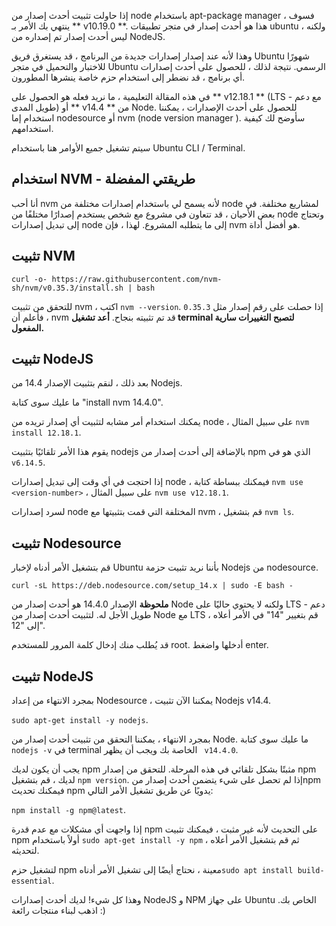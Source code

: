 إذا حاولت تثبيت أحدث إصدار من node باستخدام apt-package manager ، فسوف ينتهي بك الأمر بـ ** v10.19.0 **. هذا هو أحدث إصدار في متجر تطبيقات ubuntu ، ولكنه ليس أحدث إصدار تم إصداره من NodeJS.

وهذا لأنه عند إصدار إصدارات جديدة من البرنامج ، قد يستغرق فريق Ubuntu شهورًا للاختبار والتحميل في متجر Ubuntu الرسمي. نتيجة لذلك ، للحصول على أحدث إصدارات أي برنامج ، قد نضطر إلى استخدام حزم خاصة ينشرها المطورون.

في هذه المقالة التعليمية ، ما نريد فعله هو الحصول على ** v12.18.1 ** (LTS - مع دعم طويل المدى) أو ** v14.4 ** من Node. للحصول على أحدث الإصدارات ، يمكننا استخدام إما  nodesource  أو  nvm  (node version manager ). سأوضح لك كيفية استخدامهم.

سيتم تشغيل جميع الأوامر هنا باستخدام Ubuntu CLI / Terminal.

## استخدام NVM - طريقتي المفضلة
أنا أحب nvm لأنه يسمح لي باستخدام إصدارات مختلفة من node لمشاريع مختلفة.
في بعض الأحيان ، قد تتعاون في مشروع مع شخص يستخدم إصدارًا مختلفًا من node وتحتاج إلى تبديل إصدارات node إلى ما يتطلبه المشروع. لهذا ، فإن nvm هو أفضل أداة.

## تثبيت NVM

`curl -o- https://raw.githubusercontent.com/nvm-sh/nvm/v0.35.3/install.sh | bash`

للتحقق من تثبيت nvm ، اكتب `nvm --version`. إذا حصلت على رقم إصدار مثل `0.35.3` ، فأعلم أن nvm قد تم تثبيته بنجاح.
**أعد تشغيل terminal لتصبح التغييرات سارية المفعول.**

## تثبيت NodeJS

بعد ذلك ، لنقم بتثبيت الإصدار 14.4 من Nodejs.

ما عليك سوى كتابة "install nvm 14.4.0".

يمكنك استخدام أمر مشابه لتثبيت أي إصدار تريده من node ، على سبيل المثال `nvm install 12.18.1`.

يقوم هذا الأمر تلقائيًا بتثبيت  nodejs  بالإضافة إلى أحدث إصدار من npm  الذي هو في `v6.14.5`.

إذا احتجت في أي وقت إلى تبديل إصدارات node ، فيمكنك ببساطة كتابة `nvm use <version-number>` ، على سبيل المثال `nvm use v12.18.1`.

لسرد إصدارات node المختلفة التي قمت بتثبيتها مع nvm ، قم بتشغيل `nvm ls`.
## تثبيت Nodesource

قم بتشغيل الأمر أدناه لإخبار Ubuntu بأننا نريد تثبيت حزمة Nodejs
 من nodesource.

`curl -sL https://deb.nodesource.com/setup_14.x | sudo -E bash -`

**ملحوظة**  الإصدار 14.4.0 هو أحدث إصدار من Node ولكنه لا يحتوي حاليًا على LTS - دعم طويل الأجل له. لتثبيت أحدث إصدار من Node مع LTS ، قم بتغيير "14" في الأمر أعلاه إلى "12".

قد يُطلب منك إدخال كلمة المرور للمستخدم root. أدخلها واضغط enter.
## تثبيت NodeJS
بمجرد الانتهاء من إعداد Nodesource ، يمكننا الآن تثبيت Nodejs v14.4.

`sudo apt-get install -y nodejs`.

بمجرد الانتهاء ، يمكننا التحقق من تثبيت أحدث إصدار من Node.
ما عليك سوى كتابة `nodejs -v` في terminal الخاصة بك ويجب أن يظهر ` v14.4.0`.

يجب أن يكون لديك npm مثبتًا بشكل تلقائي في هذه المرحلة. للتحقق من إصدار npm لديك ، قم بتشغيل  `npm version`. إذا لم تحصل على شيء يتضمن أحدث إصدار منnpm فيمكنك تحديث npm يدويًا عن طريق تشغيل الأمر التالي:

`npm install -g npm@latest`.

إذا واجهت أي مشكلات مع عدم قدرة npm على التحديث لأنه غير مثبت ، فيمكنك تثبيت npm أولاً باستخدام `sudo apt-get install -y npm` ، ثم قم بتشغيل الأمر أعلاه لتحديثه.

لتشغيل حزم npm معينة ، نحتاج أيضًا إلى تشغيل الأمر أدناه`sudo apt install build-essential`.

وهذا كل شيء!
لديك أحدث إصدارات NodeJS و NPM على جهاز Ubuntu الخاص بك.
اذهب لبناء منتجات رائعة :)
